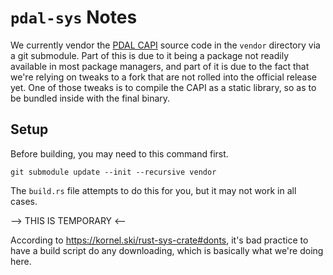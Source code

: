 # `pdal-sys` Notes

We currently vendor the [PDAL CAPI](https://github.com/PDAL/CAPI) source code in the `vendor` directory via a git submodule.
Part of this is due to it being a package not readily available in most package managers, 
and part of it is due to the fact that we're relying on tweaks to a fork that are not rolled into the official release yet.
One of those tweaks is to compile the CAPI as a static library, so as to be bundled inside with the final binary.

## Setup

Before building, you may need to this command first.

    git submodule update --init --recursive vendor

The `build.rs` file attempts to do this for you, but it may not work in all cases.

--> THIS IS TEMPORARY <--

According to https://kornel.ski/rust-sys-crate#donts, it's bad practice to have a build script do any downloading, 
which is basically what we're doing here. 
